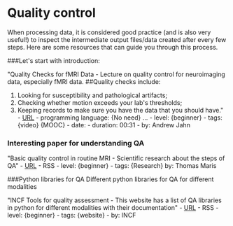 # Quality control

When processing data, it is considered good practice (and is also very useful!) to inspect the intermediate output files/data created after every few steps. Here are some resources that can guide you through this process.

###Let's start with introduction:


"Quality Checks for fMRI Data - Lecture on quality control for neuroimaging data, especially fMRI data. 
##Quality checks include:

1. Looking for susceptibility and pathological artifacts;
2. Checking whether motion exceeds your lab's thresholds;
3. Keeping records to make sure you have the data that you should have." - 
[URL]( https://www.youtube.com/watch?v=fvv2dr3pT7I ) - programming language: {No need} ... - level: {beginner} - tags: {video} {MOOC} - date: - duration: 00:31 - by: Andrew Jahn


### Interesting paper for understanding QA

"Basic quality control in routine MRI - Scientific research about the steps of QA" - 
[URL]( https://www.sciencedirect.com/science/article/abs/pii/S112017971630401X ) - RSS - 
level: {beginner} - 
tags: {Research} 
by: Thomas Maris

###Python libraries for QA
Different python libraries for QA for different modalities

"INCF Tools for quality assessment - This website has a list of QA libraries in python for different modalities with their documentation" - 
[URL]( https://incf.github.io/niQC/tools) - RSS - level: {beginner} - tags: {website} - by: INCF